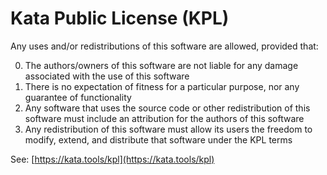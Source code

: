 # Kata Public License (KPL)

Any uses and/or redistributions of this software are allowed, provided that:

  0. The authors/owners of this software are not liable for any damage
       associated with the use of this software
  1. There is no expectation of fitness for a particular purpose, nor any 
       guarantee of functionality
  2. Any software that uses the source code or other redistribution of this 
       software must include an attribution for the authors of this software
  3. Any redistribution of this software must allow its users the freedom
       to modify, extend, and distribute that software under the KPL terms

See: [https://kata.tools/kpl](https://kata.tools/kpl)
